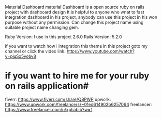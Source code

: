 Material Dashboard
material Dashboard is a open source ruby on rails project with dashboard design
It is helpful to anyone who wnat to fast integration dashboard in his project, anybody can use this project in his won purpose without any permission. Can change this project name using suitable project name changing gem.

Ruby Version: I use in this project 2.6.0
Rails Version: 5.2.0

if you want to watch how i integration this theme in this project goto my channel or click the video link: https://www.youtube.com/watch?v=piuSx5yobv8


# if you want to hire me  for your ruby on rails application# 

fiverr: https://www.fiverr.com/share/Q8PWP
upwork: https://www.upwork.com/freelancers/~01ed614902b6257064
freelancer: https://www.freelancer.com/u/xphabib?w=f
